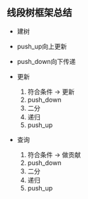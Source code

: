 ## 线段树框架总结

* 建树

* push_up向上更新

* push_down向下传递

* 更新
  1. 符合条件 -> 更新
  2. push_down
  3. 二分
  4. 递归
  5. push_up

* 查询
  1. 符合条件 -> 做贡献
  2. push_down
  3. 二分
  4. 递归
  5. push_up